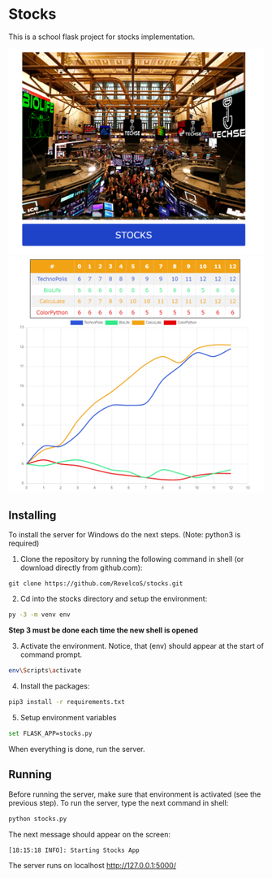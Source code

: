 # Stocks
This is a school flask project for stocks implementation.

![Index](https://raw.githubusercontent.com/RevelcoS/stocks/master/overview/index.png)
![Stocks](https://raw.githubusercontent.com/RevelcoS/stocks/master/overview/stocks.png)


## Installing
To install the server for Windows do the next steps. (Note: python3 is required)
1) Clone the repository by running the following command in shell (or download directly from github.com): 
```
git clone https://github.com/RevelcoS/stocks.git
```
2) Cd into the stocks directory and setup the environment:
```sh
py -3 -m venv env
```

**Step 3 must be done each time the new shell is opened**

3) Activate the environment. Notice, that (env) should appear at the start of command prompt.
```sh
env\Scripts\activate
```
4) Install the packages:
```sh
pip3 install -r requirements.txt
```
5) Setup environment variables
```sh
set FLASK_APP=stocks.py
```

When everything is done, run the server.
## Running
Before running the server, make sure that environment is activated (see the previous step).
To run the server, type the next command in shell:
```sh
python stocks.py
```
The next message should appear on the screen:
```sh
[18:15:18 INFO]: Starting Stocks App
```
The server runs on localhost http://127.0.0.1:5000/